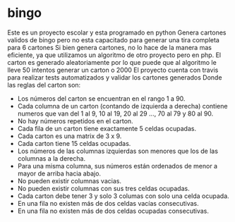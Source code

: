 # bingo
Este es un proyecto escolar y esta programado en python 
Genera cartones validos de bingo pero no esta capacitado para generar una tira completa para 6 cartones
Si bien genera cartones, no lo hace de la manera mas eficiente, ya que utilizamos un algoritmo de otro proyecto pero en php.
El carton es generado aleatoriamente por lo que puede que al algoritmo le lleve 50 intentos generar un carton o 2000 
El proyecto cuenta con travis para realizar tests automatizados y validar los cartones generados
Donde las reglas del carton son: 
- Los números del carton se encuentran en el rango 1 a 90.
- Cada columna de un carton (contando de izquierda a derecha) contiene numeros que van del 1 al 9, 10 al 19, 20 al 29 ..., 70 al 79 y 80 al 90.
- No hay números repetidos en el carton.
- Cada fila de un carton tiene exactamente 5 celdas ocupadas.
- Cada carton es una matrix de 3 x 9.
- Cada carton tiene 15 celdas ocupadas.
- Los números de las columnas izquierdas son menores que los de las columnas a la derecha.
- Para una misma columna, sus números están ordenados de menor a mayor de arriba hacia abajo.
- No pueden existir columnas vacias.
- No pueden existir columnas con sus tres celdas ocupadas.
- Cada carton debe tener 3 y solo 3 columas con solo una celda ocupada.
- En una fila no existen más de dos celdas vacías consecutivas.
- En una fila no existen más de dos celdas ocupadas consecutivas.

